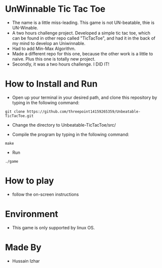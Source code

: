 # UnWinnable Tic Tac Toe
- The name is a little miss-leading. This game is not UN-beatable, thie is UN-Winable. 
- A two hours challenge project. Developed a simple tic tac toe, which can be found in other repo called "TicTacToe", and had it in the back of my mind to develop an Uniwinnable. 
- Had to add Min-Max Algorithm. 
- Made a different repo for this one, because the other work is a little to naive. Plus this one is totally new project. 
- Secondly, it was a two hours challenge. I DID IT! 

# How to Install and Run
- Open up your terminal in your desired path, and clone this repository by typing in the following command: 

`git clone https://github.com/threepoint14159265359/Unbeatable-TicTacToe.git`
- Change the directory to Unbeatable-TicTacToe/src/

- Compile the program by typing in the following command:

`make`
- Run

`./game `

# How to play 
 - follow the on-screen instructions
 
# Environment 
- This game is only supported by linux OS.

# Made By 
- Hussain Izhar
